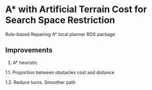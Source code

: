 # A* with Artificial Terrain Cost for Search Space Restriction
Rule-based Repairing A* local planner ROS package

## Improvements

1. A* heuristic

1.1. Proportion between obstacles cost and distance

1.2. Reduce turns. Smoother path

